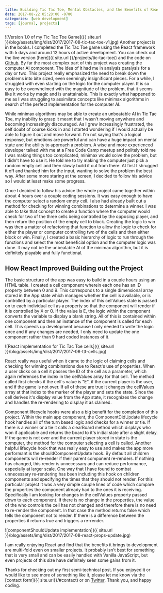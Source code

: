 ```yaml
---
title: Building Tic Tac Toe, Mental Obstacles, and the Benefits of React
date: 2017-08-22 05:20:00 -0700
categories: [web development]
tags: [journal, projects]
---
```

![Version 1.0 of my Tic Tac Toe Game]({{ site.url }}/blog/assets/img/dist/2017/2017-08-tic-tac-toe-v1.jpg)
Another project is in the books. I completed the Tic Tac Toe game using the React framework with 5 days and around 12 hours of active development. You can check out the live version [here]({{ site.url }}/projects/tic-tac-toe/) and the code on [Github](https://github.com/dslemay/tic-tac-toe). By far the most complex part of this project was creating the computer AI component. The idea of it had me in analysis paralysis for a day or two. This project really emphasized the need to break down the problems into bite sized, even seemingly insignificant pieces. For a while, I struggled with even starting on the logic for the computer player. It is so easy to be overwhelmed with the magnitude of the problem, that it seems like it works by magic and is unattainable. This is exactly what happened to me as I was struggling to assimilate concepts like minimax algorithms in search of the perfect implementation for the computer AI.

While minimax algorithms may be able to create an unbeatable AI in Tic Tac Toe, my inability to grasp it meant that I wasn't moving anywhere and becoming increasingly discouraged. As I grew increasingly frustrated, the self doubt of course kicks in and I started wondering if I would actually be able to figure it out and move forward. I'm not saying that's a logical response, but emotions are powerful and can have a huge impact on mental state and the ability to approach a problem. A wise and more experienced developer talked with me at a Free Code Camp meetup and politely told me I was making things too complicated; minimax would solve the problem, but I didn't have to use it. He told me to try making the computer just pick a random empty cell and then slowly build it out from there. At first I shrugged it off and thanked him for the input, wanting to solve the problem the best way. After some more staring at the screen, I decided to follow his advice so I would at least make some progress.
<!--more-->

Once I decided to follow his advice the whole project came together within about 4 hours over a couple coding sessions. It was easy enough to have the computer select a random empty cell. I also had already built out a method for checking for winning combinations to determine a winner. I was able to take that concept to create a function where the computer would check for two of the three cells being controlled by the opposing player, and then return the position of the empty cell to block. Creating the logic to win was then a matter of refactoring that function to allow the logic to check for either the player or computer controlling two of the cells and then either block or win. Finally, I created a basic hierarchy of logic to run through the functions and select the most beneficial option and the computer logic was done. It may not be the unbeatable AI of the minimax algorithm, but it is definitely playable and fully functional.

## How React Improved Building out the Project
The basic structure of the app was easy to build in a couple hours using an HTML table. I created a cell component wherein each one has an ID property between 0 and 9. This corresponds to a single dimensional array stored in the App state which manages whether the cell is available, or is controlled by a particular player. The index of this cellValues state is passed on to each individual cell as a property so that the component will render if it is controlled by X or O. If the value is E, the logic within the component converts the variable to display a blank string. All of this is contained within one component and then an instance of the component is called for each cell. This speeds up development because I only needed to write the logic once and if any changes are needed, I only need to update the one component rather than 9 hard coded instances of it.

![React implementation for Tic Tac Toe cells]({{ site.url }}/blog/assets/img/dist/2017/2017-08-ttt-cells.jpg)

React really was useful when it came to the logic of claiming cells and checking for winning combinations due to React's use of properties. When a user clicks on a cell it passes the ID of the cell as a parameter, which again references the index in the cellValues array for that cell. The method called first checks if the cell's value is "E", if the current player is the user, and if the game is not over. If all of these are true it changes the cellValues array at that index to the marker of the player and sets the state. Since the cell derives it's display value from the App state, it recognizes the change and handles the re-rendering to display it as claimed.

Component lifecycle hooks were also a big benefit for the completion of this project. Within the main app component, the ComponentDidUpdate lifecycle hook handles all of the turn based logic and checks for a winner or tie. If there is a winner or a tie it calls a clearBoard method which displays who won if applicable and returns the board to it's initial state after a slight delay. If the game is not over and the current player stored in state is the computer, the method for the computer selecting a cell is called. Another helpful lifecycle hook that was really easy to use and makes the app more performant is the shouldComponentUpdate hook. By default all children components will re-render if their parent component re-renders. If nothing has changed, this render is unnecessary and can reduce performance, especially at larger scale. One way that I have found to combat unnecessary re-rendering has been including this hook on children components and specifying the times that they should not render. For this particular project it was a very simple couple lines of code which compare the properties the component already had to the ones it is receiving. Specifically I am looking for changes in the cellValues property passed down to each component. If there is no change in the properties, the value of the who controls the cell has not changed and therefore there is no need to re-render the component. In that case the method returns false which tells the component not to render. If there is a difference between the properties it returns true and triggers a re-render.

![componentShouldUpdate implementation]({{ site.url }}/blog/assets/img/dist/2017/2017-08-react-props-update.jpg)

I am really enjoying React and find that the benefits it brings to development are multi-fold even on smaller projects. It probably isn't best for something that is very small and can be easily handled with Vanilla JavaScript, but even projects of this size have definitely seen some gains from it.

Thanks for checking out my first semi-technical post. If you enjoyed it or would like to see more of something like it, please let me know via the [contact form]({{ site.url}}/#contact) or on [Twitter](http://twitter.com/dslemay). Thank you, and happy coding.
